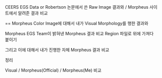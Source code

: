 
CEERS EGS Data or Robertson 논문에서 쓴 Raw Image 결과와 / Morpheus 사이트에서 알려준 결과 비교 

== Morpheus Color Image에 대해서 내가 Visual Morphology를 행한 결과와 

Morpheus EGS Team이 밝혀낸 Morpheus 결과 비교 
Region 파일로 위에 가져다 붙이기 

그리고 이에 대해서 내가 진행한 자체 Morpheus 결과 비교 









정리 

Visual / Morpheus(Official) / Morpheus(Me) 비교 







